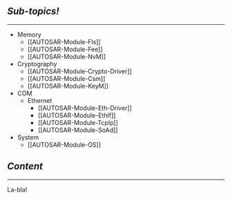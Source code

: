 ## *Sub-topics!*
---
* Memory
	* [[AUTOSAR-Module-Fls]]
	* [[AUTOSAR-Module-Fee]]
	* [[AUTOSAR-Module-NvM]]
* Cryptography
	* [[AUTOSAR-Module-Crypto-Driver]]
	* [[AUTOSAR-Module-Csm]]
	* [[AUTOSAR-Module-KeyM]]
* COM
	* Ethernet
		* [[AUTOSAR-Module-Eth-Driver]]
		* [[AUTOSAR-Module-EthIf]]
		* [[AUTOSAR-Module-TcpIp]]
		* [[AUTOSAR-Module-SoAd]]
* System
	* [[AUTOSAR-Module-OS]]
## *Content*
---
La-bla!